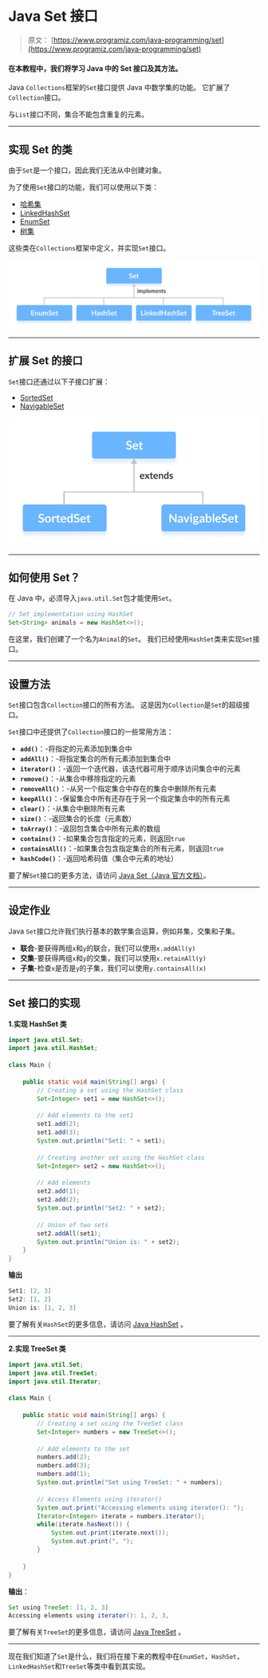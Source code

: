 # Java Set 接口

> 原文： [https://www.programiz.com/java-programming/set](https://www.programiz.com/java-programming/set)

#### 在本教程中，我们将学习 Java 中的 Set 接口及其方法。

Java `Collections`框架的`Set`接口提供 Java 中数学集的功能。 它扩展了`Collection`接口。

与`List`接口不同，集合不能包含重复的元素。

* * *

## 实现 Set 的类

由于`Set`是一个接口，因此我们无法从中创建对象。

为了使用`Set`接口的功能，我们可以使用以下类：

*   [哈希集](/java-programming/hashset "Java HashSet class")
*   [LinkedHashSet](/java-programming/linkedhashset "Java LinkedHashSet class")
*   [EnumSet](/java-programming/enumset "Java EnumSet Class")
*   [树集](/java-programming/treeset "Java TreeSet class")

这些类在`Collections`框架中定义，并实现`Set`接口。

![Interfaces SortedSet and NavigableSet extends the Set interface.](img/edb1e9c0ce0188ac368b848ad38ac32d.png)

* * *

## 扩展 Set 的接口

`Set`接口还通过以下子接口扩展：

*   [SortedSet](/java-programming/sortedset "Java SortedSet Interface")
*   [NavigableSet](/java-programming/navigableset "Java NavigableSet Interface")

![Classes EnumSet, HashSet, LinkedHastSet and TreeSet implement the Set interface.](img/327cf87b7b35cd406586609e44972733.png)

* * *

## 如何使用 Set？

在 Java 中，必须导入`java.util.Set`包才能使用`Set`。

```java
// Set implementation using HashSet
Set<String> animals = new HashSet<>(); 
```

在这里，我们创建了一个名为`Animal`的`Set`。 我们已经使用`HashSet`类来实现`Set`接口。

* * *

## 设置方法

`Set`接口包含`Collection`接口的所有方法。 这是因为`Collection`是`Set`的超级接口。

`Set`接口中还提供了`Collection`接口的一些常用方法：

*   **`add()`**：-将指定的元素添加到集合中
*   **`addAll()`**：-将指定集合的​​所有元素添加到集合中
*   **`iterator()`**：-返回一个迭代器，该迭代器可用于顺序访问集合中的元素
*   **`remove()`**：-从集合中移除指定的元素
*   **`removeAll()`**：-从另一个指定集合中存在的集合中删除所有元素
*   **`keepAll()`**：-保留集合中所有还存在于另一个指定集合中的所有元素
*   **`clear()`**：-从集合中删除所有元素
*   **`size()`**：-返回集合的长度（元素数）
*   **`toArray()`**：-返回包含集合中所有元素的数组
*   **`contains()`**：-如果集合包含指定的元素，则返回`true`
*   **`containsAll()`**：-如果集合包含指定集合的​​所有元素，则返回`true`
*   **`hashCode()`**：-返回哈希码值（集合中元素的地址）

要了解`Set`接口的更多方法，请访问 [Java Set（Java 官方文档）](https://docs.oracle.com/javase/7/docs/api/java/util/Set.html)。

* * *

## 设定作业

Java `Set`接口允许我们执行基本的数学集合运算，例如并集，交集和子集。

*   **联合**-要获得两组`x`和`y`的联合，我们可以使用`x.addAll(y)`
*   **交集**-要获得两组`x`和`y`的交集，我们可以使用`x.retainAll(y)`
*   **子集**-检查`x`是否是`y`的子集，我们可以使用`y.containsAll(x)`

* * *

## Set 接口的实现

**1.实现 HashSet 类**

```java
import java.util.Set;
import java.util.HashSet;

class Main {

    public static void main(String[] args) {
        // Creating a set using the HashSet class
        Set<Integer> set1 = new HashSet<>();

        // Add elements to the set1
        set1.add(2);
        set1.add(3);
        System.out.println("Set1: " + set1);

        // Creating another set using the HashSet class
        Set<Integer> set2 = new HashSet<>();

        // Add elements
        set2.add(1);
        set2.add(2);
        System.out.println("Set2: " + set2);

        // Union of two sets
        set2.addAll(set1);
        System.out.println("Union is: " + set2);
    }
} 
```

**输出**

```java
Set1: [2, 3]
Set2: [1, 2]
Union is: [1, 2, 3] 
```

要了解有关`HashSet`的更多信息，请访问 [Java HashSet](/java-programming/hashset "Java HashSet Class") 。

* * *

**2.实现 TreeSet 类**

```java
import java.util.Set;
import java.util.TreeSet;
import java.util.Iterator;

class Main {

    public static void main(String[] args) {
        // Creating a set using the TreeSet class
        Set<Integer> numbers = new TreeSet<>();

        // Add elements to the set
        numbers.add(2);
        numbers.add(3);
        numbers.add(1);
        System.out.println("Set using TreeSet: " + numbers);

        // Access Elements using iterator()
        System.out.print("Accessing elements using iterator(): ");
        Iterator<Integer> iterate = numbers.iterator();
        while(iterate.hasNext()) {
            System.out.print(iterate.next());
            System.out.print(", ");
        }

    }
} 
```

**输出**：

```java
Set using TreeSet: [1, 2, 3]
Accessing elements using iterator(): 1, 2, 3, 
```

要了解有关`TreeSet`的更多信息，请访问 [Java TreeSet](/java-programming/treeset "Java TreeSet Class") 。

* * *

现在我们知道了`Set`是什么，我们将在接下来的教程中在`EnumSet`，`HashSet`，`LinkedHashSet`和`TreeSet`等类中看到其实现。